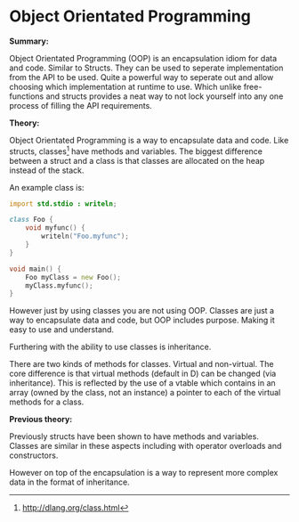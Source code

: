 # Object Orientated Programming
**Summary:**

Object Orientated Programming (OOP) is an encapsulation idiom for data and code. Similar to Structs.
They can be used to seperate implementation from the API to be used. Quite a powerful way to seperate out and allow choosing which implementation at runtime to use. Which unlike free-functions and structs provides a neat way to not lock yourself into any one process of filling the API requirements.

**Theory:**

Object Orientated Programming is a way to encapsulate data and code. Like structs, classes[^DLangClasses] have methods and variables. The biggest difference between a struct and a class is that classes are allocated on the heap instead of the stack.

An example class is:

```D
import std.stdio : writeln;

class Foo {
	void myfunc() {
		writeln("Foo.myfunc");
	}
}

void main() {
	Foo myClass = new Foo();
	myClass.myfunc();
}
```
However just by using classes you are not using OOP. Classes are just a way to encapsulate data and code, but OOP includes purpose. Making it easy to use and understand.

Furthering with the ability to use classes is inheritance.

There are two kinds of methods for classes. Virtual and non-virtual.
The core difference is that virtual methods (default in D) can be changed (via inheritance). This is reflected by the use of a vtable which contains in an array (owned by the class, not an instance) a pointer to each of the virtual methods for a class.

**Previous theory:**

Previously structs have been shown to have methods and variables. Classes are similar in these aspects including with operator overloads and constructors.

However on top of the encapsulation is a way to represent more complex data in the format of inheritance.

[^DLangClasses]: http://dlang.org/class.html